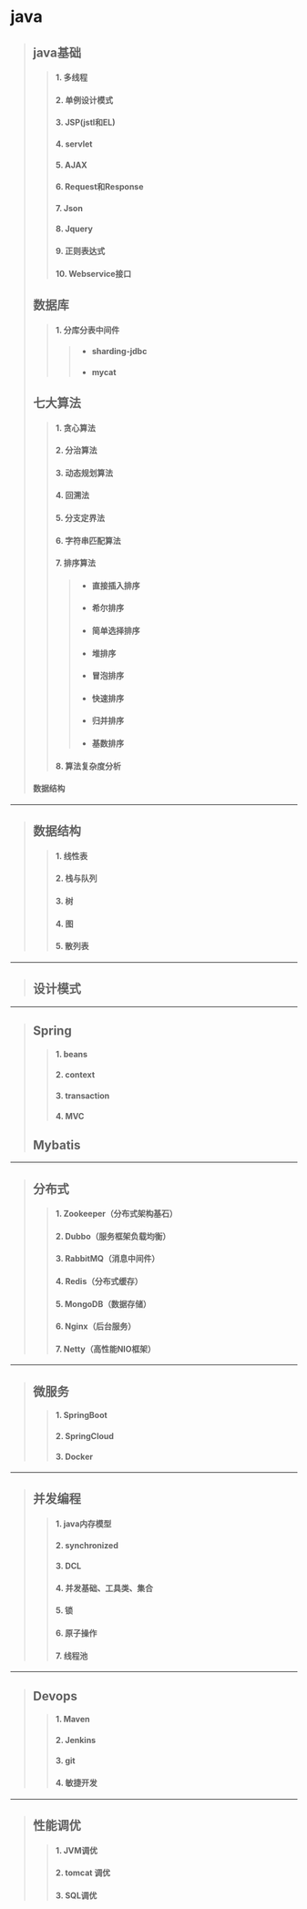 # java  
> ## java基础  
>> #### 1. 多线程  
>> #### 2. 单例设计模式  
>> #### 3. JSP(jstl和EL)  
>> #### 4. servlet  
>> #### 5. AJAX  
>> #### 6. Request和Response  
>> #### 7. Json  
>> #### 8. Jquery  
>> #### 9. 正则表达式  
>> #### 10. Webservice接口
> ## 数据库 
>> #### 1. 分库分表中间件  
>>> * #### sharding-jdbc  
>>> * #### mycat 
> ## 七大算法  
>> #### 1. 贪心算法  
>> #### 2. 分治算法
>> #### 3. 动态规划算法  
>> #### 4. 回溯法  
>> #### 5. 分支定界法  
>> #### 6. 字符串匹配算法  
>> #### 7. 排序算法  
>>> * #### 直接插入排序  
>>> * #### 希尔排序  
>>> * #### 简单选择排序  
>>> * #### 堆排序  
>>> * #### 冒泡排序  
>>> * #### 快速排序  
>>> * #### 归并排序  
>>> * #### 基数排序
>> #### 8. 算法复杂度分析
> #### 数据结构  
---  
> ## 数据结构  
>> #### 1. 线性表  
>> #### 2. 栈与队列  
>> #### 3. 树  
>> #### 4. 图  
>> #### 5. 散列表  
---  
> ## 设计模式
---  
> ## Spring  
>> #### 1. beans  
>> #### 2. context  
>> #### 3. transaction  
>> #### 4. MVC
> ## Mybatis  
---  
> ## 分布式  
>> #### 1. Zookeeper（分布式架构基石）  
>> #### 2. Dubbo（服务框架负载均衡）  
>> #### 3. RabbitMQ（消息中间件）
>> #### 4. Redis（分布式缓存）  
>> #### 5. MongoDB（数据存储）  
>> #### 6. Nginx（后台服务）  
>> #### 7. Netty（高性能NIO框架）
---  
> ## 微服务  
>> #### 1. SpringBoot  
>> #### 2. SpringCloud  
>> #### 3. Docker  
---  
> ## 并发编程  
>> #### 1. java内存模型  
>> #### 2. synchronized  
>> #### 3. DCL  
>> #### 4. 并发基础、工具类、集合  
>> #### 5. 锁  
>> #### 6. 原子操作  
>> #### 7. 线程池
---  
> ## Devops  
>> #### 1. Maven  
>> #### 2. Jenkins  
>> #### 3. git  
>> #### 4. 敏捷开发  
---  
> ## 性能调优  
>> #### 1. JVM调优  
>> #### 2. tomcat 调优  
>> #### 3. SQL调优
